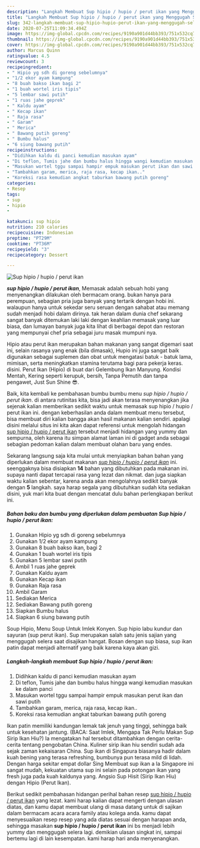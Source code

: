 ```yaml
---
description: "Langkah Membuat Sup hipio / hupio / perut ikan yang Menggugah Selera"
title: "Langkah Membuat Sup hipio / hupio / perut ikan yang Menggugah Selera"
slug: 342-langkah-membuat-sup-hipio-hupio-perut-ikan-yang-menggugah-selera
date: 2020-07-25T11:09:34.494Z
image: https://img-global.cpcdn.com/recipes/9190a901d44bb393/751x532cq70/sup-hipio-hupio-perut-ikan-foto-resep-utama.jpg
thumbnail: https://img-global.cpcdn.com/recipes/9190a901d44bb393/751x532cq70/sup-hipio-hupio-perut-ikan-foto-resep-utama.jpg
cover: https://img-global.cpcdn.com/recipes/9190a901d44bb393/751x532cq70/sup-hipio-hupio-perut-ikan-foto-resep-utama.jpg
author: Marcus Quinn
ratingvalue: 4.5
reviewcount: 3
recipeingredient:
- " Hipio yg sdh di goreng sebelumnya"
- "1/2 ekor ayam kampung"
- "8 buah bakso ikan bagi 2"
- "1 buah wortel iris tipis"
- "5 lembar sawi putih"
- "1 ruas jahe geprek"
- " Kaldu ayam"
- " Kecap ikan"
- " Raja rasa"
- " Garam"
- " Merica"
- " Bawang putih goreng"
- " Bumbu halus"
- "6 siung bawang putih"
recipeinstructions:
- "Didihkan kaldu di panci kemudian masukan ayam"
- "Di teflon, Tumis jahe dan bumbu halus hingga wangi kemudian masukan ke dalam panci"
- "Masukan wortel tggu sampai hampir empuk masukan perut ikan dan sawi putih"
- "Tambahkan garam, merica, raja rasa, kecap ikan.."
- "Koreksi rasa kemudian angkat taburkan bawang putih goreng"
categories:
- Resep
tags:
- sup
- hipio
- 

katakunci: sup hipio  
nutrition: 210 calories
recipecuisine: Indonesian
preptime: "PT29M"
cooktime: "PT36M"
recipeyield: "3"
recipecategory: Dessert

---
```



![Sup hipio / hupio / perut ikan](https://img-global.cpcdn.com/recipes/9190a901d44bb393/751x532cq70/sup-hipio-hupio-perut-ikan-foto-resep-utama.jpg)

<b><i>sup hipio / hupio / perut ikan</i></b>, Memasak adalah sebuah hobi yang menyenangkan dilakukan oleh bermacam orang. bukan hanya para perempuan, sebagian pria juga banyak yang tertarik dengan hobi ini. walaupun hanya untuk sekedar seru seruan dengan sahabat atau memang sudah menjadi hobi dalam dirinya. tak heran dalam dunia chef sekarang sangat banyak ditemukan laki laki dengan keahlian memasak yang luar biasa, dan lumayan banyak juga kita lihat di berbagai depot dan restoran yang mempunyai chef pria sebagai juru masak mumpuni nya.

Hipio atau perut ikan merupakan bahan makanan yang sangat digemari saat ini, selain rasanya yang enak (bila dimasak), Hupio ini juga sangat baik digunakan sebagai suplemen dan obat untuk mengatasi batuk - batuk lama, mimisan, serta meningkatkan stamina terutama bagi para pekerja keras. disini. Perut Ikan (Hipio) di buat dari Gelembung Ikan Manyung. Kondisi Mentah, Kering seperti kerupuk, bersih, Tanpa Pemutih dan tanpa pengawet, Just Sun Shine 😎.

Baik, kita kembali ke pembahasan bumbu bumbu menu <i>sup hipio / hupio / perut ikan</i>. di antara rutinitas kita, bisa jadi akan terasa menyenangkan jika sejenak kalian memberikan sedikit waktu untuk memasak sup hipio / hupio / perut ikan ini. dengan keberhasilan anda dalam membuat menu tersebut, bisa membuat diri kalian bangga akan hasil makanan kalian sendiri. apalagi disini melalui situs ini kita akan dapat referensi untuk mengolah hidangan <u>sup hipio / hupio / perut ikan</u> tersebut menjadi hidangan yang yummy dan sempurna, oleh karena itu simpan alamat laman ini di gadget anda sebagai sebagian pedoman kalian dalam membuat olahan baru yang endes.


Sekarang langsung saja kita mulai untuk menyiapkan bahan bahan yang diperlukan dalam membuat makanan <u><i>sup hipio / hupio / perut ikan</i></u> ini. seenggaknya bisa disiapkan <b>14</b> bahan yang dibutuhkan pada makanan ini. supaya nanti dapat tercapai rasa yang lezat dan nikmat. dan juga siapkan waktu kalian sebentar, karena anda akan mengolahnya sedikit banyak dengan <b>5</b> langkah. saya harap segala yang dibutuhkan sudah kita sediakan disini, yuk mari kita buat dengan mencatat dulu bahan perlengkapan berikut ini.

<!--inarticleads1-->

##### Bahan baku dan bumbu yang diperlukan dalam pembuatan Sup hipio / hupio / perut ikan:

1. Gunakan  Hipio yg sdh di goreng sebelumnya
1. Gunakan 1/2 ekor ayam kampung
1. Gunakan 8 buah bakso ikan, bagi 2
1. Gunakan 1 buah wortel iris tipis
1. Gunakan 5 lembar sawi putih
1. Ambil 1 ruas jahe geprek
1. Gunakan  Kaldu ayam
1. Gunakan  Kecap ikan
1. Gunakan  Raja rasa
1. Ambil  Garam
1. Sediakan  Merica
1. Sediakan  Bawang putih goreng
1. Siapkan  Bumbu halus
1. Siapkan 6 siung bawang putih


Soup Hipio, Menu Soup Untuk Imlek Konyen. Sup hipio labu kundur dan sayuran (sup perut ikan). Sup merupakan salah satu jenis sajian yang menggugah selera saat disajikan hangat. Bosan dengan sup biasa, sup ikan patin dapat menjadi alternatif yang baik karena kaya akan gizi. 

<!--inarticleads2-->

##### Langkah-langkah membuat Sup hipio / hupio / perut ikan:

1. Didihkan kaldu di panci kemudian masukan ayam
1. Di teflon, Tumis jahe dan bumbu halus hingga wangi kemudian masukan ke dalam panci
1. Masukan wortel tggu sampai hampir empuk masukan perut ikan dan sawi putih
1. Tambahkan garam, merica, raja rasa, kecap ikan..
1. Koreksi rasa kemudian angkat taburkan bawang putih goreng


Ikan patin memiliki kandungan lemak tak jenuh yang tinggi, sehingga baik untuk kesehatan jantung. (BACA: Saat Imlek, Mengapa Tak Perlu Makan Sup Sirip Ikan Hiu?) Ia mengatakan hal tersebut ditambahkan dengan cerita-cerita tentang pengobatan China. Kuliner sirip ikan hiu sendiri sudah ada sejak zaman kekaisaran China. Sup ikan di Singapura biasanya hadir dalam kuah bening yang terasa refreshing, bumbunya pun terasa mild di lidah. Dengan harga sekitar empat dollar Sing Membuat sup ikan a la Singapore ini sangat mudah, kekuatan utama sup ini selain pada potongan ikan yang fresh juga pada kuah kaldunya yang. Angsio Sup Hisit (Sirip Ikan Hiu) dengan Hipio (Perut Ikan). 

Berikut sedikit pembahasan hidangan perihal bahan resep <u>sup hipio / hupio / perut ikan</u> yang lezat. kami harap kalian dapat mengerti dengan ulasan diatas, dan kamu dapat membuat ulang di masa datang untuk di sajikan dalam bermacam acara acara family atau kolega anda. kamu dapat menyesuaikan resep resep yang ada diatas sesuai dengan harapan anda, sehingga masakan <b>sup hipio / hupio / perut ikan</b> ini bs menjadi lebih yummy dan menggugah selera lagi. demikian ulasan singkat ini, sampai bertemu lagi di lain kesempatan. kami harap hari anda menyenangkan.
